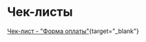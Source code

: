# Чек-листы






[Чек-лист - "Форма оплаты"](https://app.qase.io/public/report/cbceaad776b83f76a31a7aac886eaf92c280c589#test-cases){target="_blank"}
